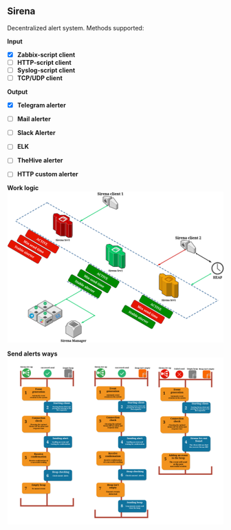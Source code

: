 ## Sirena
Decentralized alert system.
Methods supported: 

**Input**
- [x] **Zabbix-script client**
- [ ] **HTTP-script client**
- [ ] **Syslog-script client**
- [ ] **TCP/UDP client**

**Output**
- [x] **Telegram alerter**
- [ ] **Mail alerter**
- [ ] **Slack Alerter**
- [ ] **ELK**
- [ ] **TheHive alerter**
- [ ] **HTTP custom alerter**


**Work logic**
![Sirena](README/Sirena.png)

**Send alerts ways**
![Sirena](README/alert_way_en.png)


